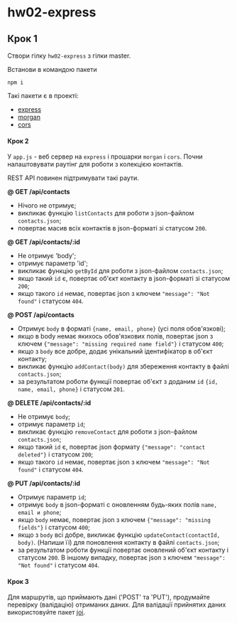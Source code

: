 # hw02-express

## Крок 1

Створи гілку `hw02-express` з гілки master.

Встанови в командою пакети

```
npm i
```

Такі пакети є в проекті:

- [express](https://www.npmjs.com/package/express)
- [morgan](https://www.npmjs.com/package/morgan)
- [cors](https://www.npmjs.com/package/cors)

#### Крок 2

У `app.js` - веб сервер на `express` і прошарки `morgan` і `cors`. Почни налаштовувати раутінг для
роботи з колекцією контактів.

REST API повинен підтримувати такі раути.

**@ GET /api/contacts**

- Нічого не отримує;
- викликає функцію `listContacts` для роботи з json-файлом `contacts.json`;
- повертає масив всіх контактів в json-форматі зі статусом `200`.

**@ GET /api/contacts/:id**

- Не отримує 'body';
- отримує параметр 'id';
- викликає функцію `getById` для роботи з json-файлом `contacts.json`;
- якщо такий `id` є, повертає об'єкт контакту в json-форматі зі статусом `200`;
- якщо такого `id` немає, повертає json з ключем `"message": "Not found"` і статусом `404`.

**@ POST /api/contacts**

- Отримує `body` в форматі `{name, email, phone}` (усі поля обов'язкові);
- якщо в body немає якихось обов'язкових полів, повертає json з ключем
  `{"message": "missing required name field"}` і статусом `400`;
- якщо з `body` все добре, додає унікальний ідентифікатор в об'єкт контакту;
- викликає функцію `addContact(body)` для збереження контакту в файлі `contacts.json`;
- за результатом роботи функції повертає об'єкт з доданим `id` `{id, name, email, phone}` і статусом
  `201`.

**@ DELETE /api/contacts/:id**

- Не отримує `body`;
- отримує параметр `id`;
- викликає функцію `removeContact` для роботи з json-файлом `contacts.json`;
- якщо такий `id` є, повертає json формату `{"message": "contact deleted"}` і статусом `200`;
- якщо такого `id` немає, повертає json з ключем `"message": "Not found"` і статусом `404`.

**@ PUT /api/contacts/:id**

- Отримує параметр `id`;
- отримує `body` в json-форматі c оновленням будь-яких полів `name, email и phone`;
- якщо `body` немає, повертає json з ключем `{"message": "missing fields"}` і статусом `400`;
- якщо з `body` всі добре, викликає функцію `updateContact(contactId, body)`. (Напиши її) для
  поновлення контакту в файлі `contacts.json`;
- за результатом роботи функції повертає оновлений об'єкт контакту і статусом `200`. В іншому
  випадку, повертає json з ключем `"message": "Not found"` і статусом `404`.

#### Крок 3

Для маршрутів, що приймають дані ('POST' та 'PUT'), продумайте перевірку (валідацію) отриманих
даних. Для валідації прийнятих даних використовуйте пакет [joi](https://github.com/sideway/joi).
